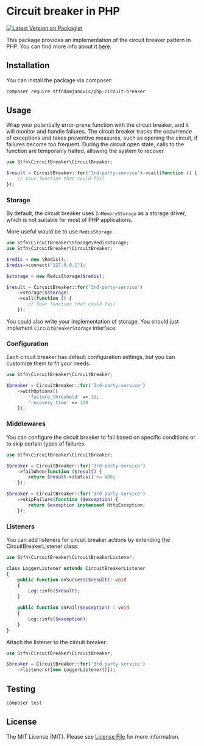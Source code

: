# Circuit breaker in PHP

[![Latest Version on Packagist](https://img.shields.io/packagist/v/stfndamjanovic/circuit-breaker.svg?style=flat-square)](https://packagist.org/packages/stfndamjanovic/circuit-breaker)

This package provides an implementation of the circuit breaker pattern in PHP. 
You can find more info about it [here](https://learn.microsoft.com/en-us/azure/architecture/patterns/circuit-breaker).

## Installation

You can install the package via composer:

```bash
composer require stfndamjanovic/php-circuit-breaker
```

## Usage

Wrap your potentially error-prone function with the circuit breaker, and it will monitor and handle failures. The circuit breaker tracks the occurrence of exceptions and takes preventive measures, such as opening the circuit, if failures become too frequent. During the circuit open state, calls to the function are temporarily halted, allowing the system to recover.

```php
use Stfn\CircuitBreaker\CircuitBreaker;

$result = CircuitBreaker::for('3rd-party-service')->call(function () {
    // Your function that could fail
});
```

### Storage

By default, the circuit breaker uses `InMemoryStorage` as a storage driver, which is not suitable for most of PHP applications.

More useful would be to use `RedisStorage`.

```php
use Stfn\CircuitBreaker\Storage\RedisStorage;
use Stfn\CircuitBreaker\CircuitBreaker;

$redis = new \Redis();
$redis->connect("127.0.0.1");

$storage = new RedisStorage($redis);

$result = CircuitBreaker::for('3rd-party-service')
    ->storage($storage)
    ->call(function () {
        // Your function that could fail
    });
```

You could also write your implementation of storage. You should just implement `CircuitBreakerStorage` interface.

### Configuration

Each circuit breaker has default configuration settings, but you can customize them to fit your needs:
```php
use Stfn\CircuitBreaker\CircuitBreaker;

$breaker = CircuitBreaker::for('3rd-party-service')
    ->withOptions([
        'failure_threshold' => 10,
        'recovery_time' => 120
    ]);
```

### Middlewares

You can configure the circuit breaker to fail based on specific conditions or to skip certain types of failures:

```php
use Stfn\CircuitBreaker\CircuitBreaker;

$breaker = CircuitBreaker::for('3rd-party-service')
    ->failWhen(function ($result) {
        return $result->status() >= 400;
    });

$breaker = CircuitBreaker::for('3rd-party-service')
    ->skipFailure(function ($exception) {
        return $exception instanceof HttpException;
    });
```

### Listeners

You can add listeners for circuit breaker actions by extending the CircuitBreakerListener class:

```php
use Stfn\CircuitBreaker\CircuitBreakerListener;

class LoggerListener extends CircuitBreakerListener
{
    public function onSuccess($result): void
    {
        Log::info($result);
    }

    public function onFail($exception) : void
    {
        Log::info($exception);
    }
}
```

Attach the listener to the circuit breaker:

```php
use Stfn\CircuitBreaker\CircuitBreaker;

$breaker = CircuitBreaker::for('3rd-party-service')
    ->listeners([new LoggerListener()]);
```

## Testing

```bash
composer test
```

## License

The MIT License (MIT). Please see [License File](LICENSE.md) for more information.
